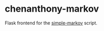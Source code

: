 # chenanthony-markov
Flask frontend for the [simple-markov](https://github.com/slightlyskepticalpotat/simple-markov) script.
